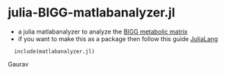 # julia-BIGG-matlabanalyzer.jl

- a julia matlabanalyzer to analyze the [BIGG metabolic matrix](http://bigg.ucsd.edu/)
- if you want to make this as a package then follow this guide [JuliaLang](https://julialang.org/contribute/developing_package/)

```
  include(matlabanalyzer.jl)
```

Gaurav 
